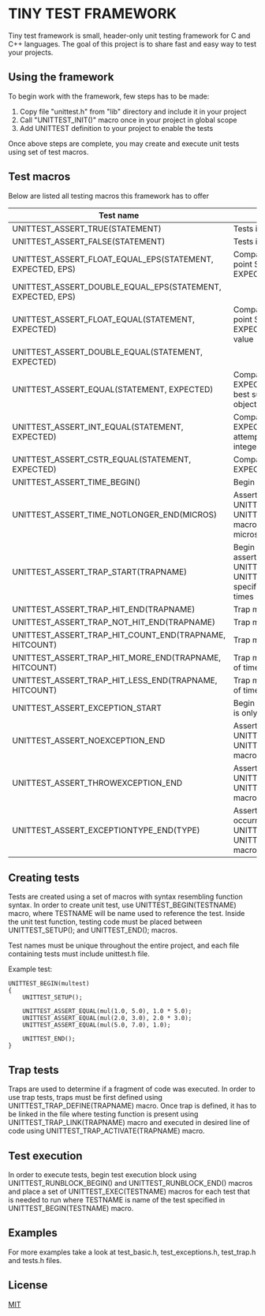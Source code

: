 # TINY TEST FRAMEWORK

Tiny test framework is small, header-only unit testing framework for C and C++ languages.
The goal of this project is to share fast and easy way to test your projects.

## Using the framework

To begin work with the framework, few steps has to be made:

1. Copy file "unittest.h" from "lib" directory and include it in your project
2. Call "UNITTEST_INIT()" macro once in your project in global scope
3. Add UNITTEST definition to your project to enable the tests

Once above steps are complete, you may create and execute unit tests using set of test macros.

## Test macros

Below are listed all testing macros this framework has to offer

Test name                                                            | Description
---------------------------------------------------------------------|-----------------
UNITTEST_ASSERT_TRUE(STATEMENT)                                      | Tests if STATEMENT evaluates to truth.
UNITTEST_ASSERT_FALSE(STATEMENT)                                     | Tests if STATEMENT evaluates to false.
UNITTEST_ASSERT_FLOAT_EQUAL_EPS(STATEMENT, EXPECTED, EPS)            | Compares single or double precision floating point STATEMENT with floating point EXPECTED using specified epsilon value EPS
UNITTEST_ASSERT_DOUBLE_EQUAL_EPS(STATEMENT, EXPECTED, EPS)           |
UNITTEST_ASSERT_FLOAT_EQUAL(STATEMENT, EXPECTED)                     | Compares single or double precision floating point STATEMENT with floating point EXPECTED using default system epsilon value
UNITTEST_ASSERT_DOUBLE_EQUAL(STATEMENT, EXPECTED)                    |
UNITTEST_ASSERT_EQUAL(STATEMENT, EXPECTED)                           | Compares two values STATEMENT and EXPECTED using simple == operator. This is best suited to use with structures and objects.
UNITTEST_ASSERT_INT_EQUAL(STATEMENT, EXPECTED)                       | Compares two values STATEMENT and EXPECTED using simple == operator and attempt to print their values upon failure as integers.
UNITTEST_ASSERT_CSTR_EQUAL(STATEMENT, EXPECTED)                      | Compares two c-strings STATEMENT and EXPECTED
UNITTEST_ASSERT_TIME_BEGIN()                                         | Begin time-based assertion block
UNITTEST_ASSERT_TIME_NOTLONGER_END(MICROS)                           | Asserts that code executed between UNITTEST_ASSERT_TIME_BEGIN and UNITTEST_ASSERT_TIME_NOTLONGER_END macros took no longer than MICROS microseconds
UNITTEST_ASSERT_TRAP_START(TRAPNAME)                                 | Begin trap-based assertion block and later assert that code between UNITTEST_ASSERT_TRAP_START and any of UNITTEST_ASSERT_TRAP_* macros hit specified trap TRAPNAME correct number of times
UNITTEST_ASSERT_TRAP_HIT_END(TRAPNAME)                               | Trap must be hit any number of times
UNITTEST_ASSERT_TRAP_NOT_HIT_END(TRAPNAME)                           | Trap must not be hit
UNITTEST_ASSERT_TRAP_HIT_COUNT_END(TRAPNAME, HITCOUNT)               | Trap must be hit specified number of times
UNITTEST_ASSERT_TRAP_HIT_MORE_END(TRAPNAME, HITCOUNT)                | Trap must be hit more than specified number of times
UNITTEST_ASSERT_TRAP_HIT_LESS_END(TRAPNAME, HITCOUNT)                | Trap must be hit less than specified number of times
UNITTEST_ASSERT_EXCEPTION_START                                      | Begin exception-based assertion block - this is only available when using C++ language
UNITTEST_ASSERT_NOEXCEPTION_END                                      | Assert that no exception occurred between UNITTEST_ASSERT_EXCEPTION_START and UNITTEST_ASSERT_NOEXCEPTION_END macros
UNITTEST_ASSERT_THROWEXCEPTION_END                                   | Assert that any exception occurred between UNITTEST_ASSERT_EXCEPTION_START and UNITTEST_ASSERT_THROWEXCEPTION_END macros
UNITTEST_ASSERT_EXCEPTIONTYPE_END(TYPE)                              | Assert that an exception of TYPE type occurred between UNITTEST_ASSERT_EXCEPTION_START and UNITTEST_ASSERT_THROWEXCEPTION_END macros

## Creating tests

Tests are created using a set of macros with syntax resembling function syntax. In order to create unit test, use UNITTEST_BEGIN(TESTNAME) macro, where TESTNAME will be name used to reference the test.
Inside the unit test function, testing code must be placed between UNITTEST_SETUP(); and UNITTEST_END(); macros.

Test names must be unique throughout the entire project, and each file containing tests must include unittest.h file.

Example test:

    UNITTEST_BEGIN(multest)
    {
        UNITTEST_SETUP();

        UNITTEST_ASSERT_EQUAL(mul(1.0, 5.0), 1.0 * 5.0);
        UNITTEST_ASSERT_EQUAL(mul(2.0, 3.0), 2.0 * 3.0);
        UNITTEST_ASSERT_EQUAL(mul(5.0, 7.0), 1.0);

        UNITTEST_END();
    }

## Trap tests

Traps are used to determine if a fragment of code was executed. In order to use trap tests, traps must be first defined using UNITTEST_TRAP_DEFINE(TRAPNAME) macro. Once trap is defined, it has to be linked 
in the file where testing function is present using UNITTEST_TRAP_LINK(TRAPNAME) macro and executed in desired line of code using UNITTEST_TRAP_ACTIVATE(TRAPNAME) macro.

## Test execution

In order to execute tests, begin test execution block using UNITTEST_RUNBLOCK_BEGIN() and UNITTEST_RUNBLOCK_END() macros and place a set of UNITTEST_EXEC(TESTNAME) macros for each test that is needed to run 
where TESTNAME is name of the test specified in UNITTEST_BEGIN(TESTNAME) macro.

## Examples

For more examples take a look at test_basic.h, test_exceptions.h, test_trap.h and tests.h files.

## License

[MIT](LICENSE)